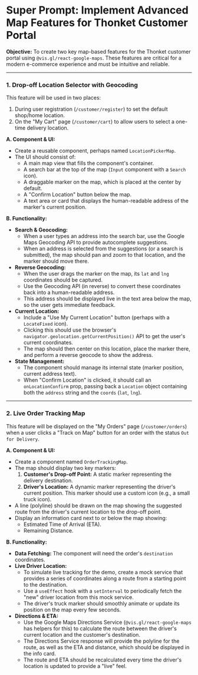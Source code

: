 # Super Prompt: Implement Advanced Map Features for Thonket Customer Portal

**Objective:** To create two key map-based features for the Thonket customer portal using `@vis.gl/react-google-maps`. These features are critical for a modern e-commerce experience and must be intuitive and reliable.

---

### **1. Drop-off Location Selector with Geocoding**

This feature will be used in two places:
1.  During user registration (`/customer/register`) to set the default shop/home location.
2.  On the "My Cart" page (`/customer/cart`) to allow users to select a one-time delivery location.

**A. Component & UI:**
*   Create a reusable component, perhaps named `LocationPickerMap`.
*   The UI should consist of:
    *   A main map view that fills the component's container.
    *   A search bar at the top of the map (`Input` component with a `Search` icon).
    *   A draggable marker on the map, which is placed at the center by default.
    *   A "Confirm Location" button below the map.
    *   A text area or card that displays the human-readable address of the marker's current position.

**B. Functionality:**
*   **Search & Geocoding:**
    *   When a user types an address into the search bar, use the Google Maps Geocoding API to provide autocomplete suggestions.
    *   When an address is selected from the suggestions (or a search is submitted), the map should pan and zoom to that location, and the marker should move there.
*   **Reverse Geocoding:**
    *   When the user drags the marker on the map, its `lat` and `lng` coordinates should be captured.
    *   Use the Geocoding API (in reverse) to convert these coordinates back into a human-readable address.
    *   This address should be displayed live in the text area below the map, so the user gets immediate feedback.
*   **Current Location:**
    *   Include a "Use My Current Location" button (perhaps with a `LocateFixed` icon).
    *   Clicking this should use the browser's `navigator.geolocation.getCurrentPosition()` API to get the user's current coordinates.
    *   The map should then center on this location, place the marker there, and perform a reverse geocode to show the address.
*   **State Management:**
    *   The component should manage its internal state (marker position, current address text).
    *   When "Confirm Location" is clicked, it should call an `onLocationConfirm` prop, passing back a `Location` object containing both the `address` string and the `coords` (`lat`, `lng`).

---

### **2. Live Order Tracking Map**

This feature will be displayed on the "My Orders" page (`/customer/orders`) when a user clicks a "Track on Map" button for an order with the status `Out for Delivery`.

**A. Component & UI:**
*   Create a component named `OrderTrackingMap`.
*   The map should display two key markers:
    1.  **Customer's Drop-off Point:** A static marker representing the delivery destination.
    2.  **Driver's Location:** A dynamic marker representing the driver's current position. This marker should use a custom icon (e.g., a small truck icon).
*   A line (polyline) should be drawn on the map showing the suggested route from the driver's current location to the drop-off point.
*   Display an information card next to or below the map showing:
    *   Estimated Time of Arrival (ETA).
    *   Remaining Distance.

**B. Functionality:**
*   **Data Fetching:** The component will need the order's `destination` coordinates.
*   **Live Driver Location:**
    *   To simulate live tracking for the demo, create a mock service that provides a series of coordinates along a route from a starting point to the destination.
    *   Use a `useEffect` hook with a `setInterval` to periodically fetch the "new" driver location from this mock service.
    *   The driver's truck marker should smoothly animate or update its position on the map every few seconds.
*   **Directions & ETA:**
    *   Use the Google Maps Directions Service (`@vis.gl/react-google-maps` has helpers for this) to calculate the route between the driver's current location and the customer's destination.
    *   The Directions Service response will provide the polyline for the route, as well as the ETA and distance, which should be displayed in the info card.
    *   The route and ETA should be recalculated every time the driver's location is updated to provide a "live" feel.
